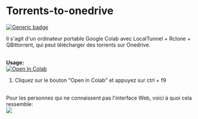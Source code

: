# Torrents-to-onedrive
[![Generic badge](https://img.shields.io/badge/Author-fpet007-green)](https://shields.io/)

Il s'agit d'un ordinateur portable Google Colab avec LocalTunnel + Rclone + QBittorrent, qui peut télécharger des torrents sur Onedrive.



<br><b>Usage:</b>
<br>
<a href="https://github.com/fpet007/Torrents-to-Onedrive/blob/main/Serveur_qBittorrent_LocalTunnel_avec_Onedrive.ipynb" target="_parent\"><img src="https://colab.research.google.com/assets/colab-badge.svg" alt="Open In Colab"/></a>
1. Cliquez sur le bouton "Open in Colab" et appuyez sur ctrl + f9 
<br>
Pour les personnes qui ne connaissent pas l'interface Web, voici à quoi cela ressemble:
<br>
<img src="https://i.snag.gy/ZAg2PS.jpg">
